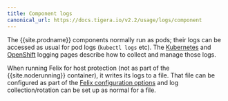 ```yaml
---
title: Component logs
canonical_url: https://docs.tigera.io/v2.2/usage/logs/component
---
```


The {{site.prodname}} components normally run as pods; their logs can be accessed as usual for pod logs (`kubectl logs` etc).  The [Kubernetes](https://kubernetes.io/docs/concepts/cluster-administration/logging/) and
[OpenShift](https://docs.openshift.com/container-platform/3.9/install_config/aggregate_logging.html) logging pages describe how to collect and manage those logs.

When running Felix for host protection (not as part of the {{site.noderunning}} container), it writes its logs to a file.
That file can be configured as part of the [Felix configuration options](../../reference/felix/configuration) and log collection/rotation can be set up
as normal for a file.
